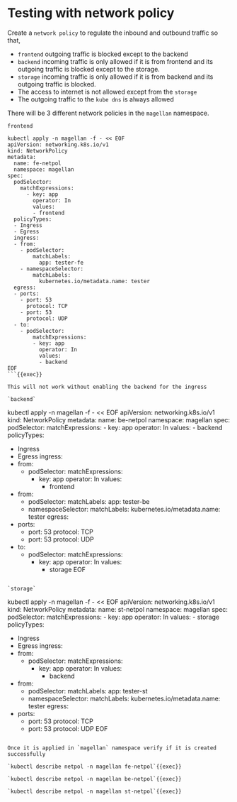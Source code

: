 # Testing with network policy

Create a `network policy` to regulate the inbound and outbound traffic so that, 
* `frontend` outgoing traffic is blocked except to the backend
* `backend` incoming traffic is only allowed if it is from frontend and its outgoing traffic is blocked except to the storage. 
* `storage` incoming traffic is only allowed if it is from backend and its outgoing traffic is blocked. 
* The access to internet is not allowed except from the `storage`
* The outgoing traffic to the `kube dns` is always allowed

There will be 3 different network policies in the `magellan` namespace. 

`frontend`

```
kubectl apply -n magellan -f - << EOF
apiVersion: networking.k8s.io/v1
kind: NetworkPolicy
metadata:
  name: fe-netpol
  namespace: magellan
spec:
  podSelector:
    matchExpressions:
      - key: app
        operator: In
        values:
        - frontend
  policyTypes:
  - Ingress
  - Egress
  ingress:
  - from:
    - podSelector:
        matchLabels:
          app: tester-fe
    - namespaceSelector:
        matchLabels:
          kubernetes.io/metadata.name: tester
  egress:
  - ports:
    - port: 53
      protocol: TCP
    - port: 53
      protocol: UDP
  - to:
    - podSelector:
        matchExpressions:
        - key: app
          operator: In
          values:
          - backend
EOF
```{{exec}}

This will not work without enabling the backend for the ingress

`backend`

```
kubectl apply -n magellan -f - << EOF
apiVersion: networking.k8s.io/v1
kind: NetworkPolicy
metadata:
  name: be-netpol
  namespace: magellan
spec:
  podSelector:
    matchExpressions:
    - key: app
      operator: In
      values:
      - backend
  policyTypes:
  - Ingress
  - Egress
  ingress:
  - from:
    - podSelector:
        matchExpressions:
        - key: app
          operator: In
          values:
          - frontend
  - from:
    - podSelector:
        matchLabels:
          app: tester-be
    - namespaceSelector:
        matchLabels:
          kubernetes.io/metadata.name: tester
  egress:
  - ports:
    - port: 53
      protocol: TCP
    - port: 53
      protocol: UDP
  - to:
    - podSelector:
        matchExpressions:
        - key: app
          operator: In
          values:
          - storage
EOF
```{{exec}}

`storage`

```
kubectl apply -n magellan -f - << EOF
apiVersion: networking.k8s.io/v1
kind: NetworkPolicy
metadata:
  name: st-netpol
  namespace: magellan
spec:
  podSelector:
    matchExpressions:
    - key: app
      operator: In
      values:
      - storage
  policyTypes:
  - Ingress
  - Egress
  ingress:
  - from:
    - podSelector:
        matchExpressions:
        - key: app
          operator: In
          values:
          - backend
  - from:
    - podSelector:
        matchLabels:
          app: tester-st
    - namespaceSelector:
        matchLabels:
          kubernetes.io/metadata.name: tester
  egress:
  - ports:
    - port: 53
      protocol: TCP
    - port: 53
      protocol: UDP
EOF
```{{exec}}

Once it is applied in `magellan` namespace verify if it is created successfully

`kubectl describe netpol -n magellan fe-netpol`{{exec}}

`kubectl describe netpol -n magellan be-netpol`{{exec}}

`kubectl describe netpol -n magellan st-netpol`{{exec}}


